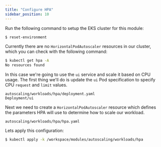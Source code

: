 ```yaml
---
title: "Configure HPA"
sidebar_position: 10
---
```


Run the following command to setup the EKS cluster for this module:

```bash timeout=300 wait=30
$ reset-environment 
```

Currently there are no `HorizontalPodAutoscaler` resources in our cluster, which you can check with the following command:

```bash expectError=true
$ kubectl get hpa -A
No resources found
```

In this case we're going to use the `ui` service and scale it based on CPU usage. The first thing we'll do is update the `ui` Pod specification to specify CPU `request` and `limit` values.

```kustomization
autoscaling/workloads/hpa/deployment.yaml
Deployment/ui
```

Next we need to create a `HorizontalPodAutoscaler` resource which defines the parameters HPA will use to determine how to scale our workload.

```file
autoscaling/workloads/hpa/hpa.yaml
```

Lets apply this configuration:

```bash
$ kubectl apply -k /workspace/modules/autoscaling/workloads/hpa
```